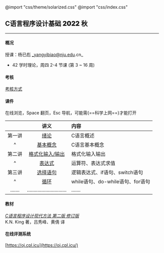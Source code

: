 @import "css/theme/solarized.css"
@import "css/index.css"

## C语言程序设计基础 <span style="font-weight:900">2022</span> 秋

---

#### 概况

授课：杨已彪 _yangyibiao@nju.edu.cn_

- 42 学时理论，周四 2-4 节课 (第 3 ~ 16 周)

<div class="top-2"></div>

#### 考核

[考核方式](http://docs.cpl.icu/#/hw?id=%e8%af%84%e4%bb%b7%e6%8c%87%e6%a0%87)

#### 课件

在线浏览，Space 翻页，Esc 导航，可能需{==科学上网==}才能打开

<div class="threelines outline head-highlight">

|        |              讲义                | 内容                                                |
| :----: | :----------------------------:  | :-------------------------------------------------- |
| 第一讲  | [绪论](slides/01.html)           | C语言概述     |
|   ^    | [基本概念](slides/02.html)       | C语言基本概念 |
| 第二讲  | [格式化输入/输出](slides/03.html) | 格式化输入输出     |
|   ^    | [表达式](slides/04.html)         | 运算符、表达式求值       |
| 第三讲  | [选择语句](slides/05.html)        | 逻辑表达式、if语句、switch语句   |
| ^  | [循环]()           | while语句、do-while语句、for语句                 |
| .......| .............................. | .......|

</div>

<!-- | 第五讲  | [基本类型](slides/07.html)        | 整数/浮点/字符类型、类型转换 |
|   ^    | [数组](slides/08.html)           | 一维数组、多维数组、变长数组 |
| 第六讲  | [函数](slides/09.html)           | 函数定义/调用、函数声明、实际参数、return语句 |
| 第七讲  | [程序结构](slides/10.html)        |  |
| 第八讲  | [指针](slides/11.html)           |  |
| 第九讲  | [指针与数组](slides/12.html)           | |
| 第十讲  | [字符串](slides/13.html)           |  |
| 第十一讲  | [预处理器](slides/14.html)      |  | -->
<!-- | 第九讲  | [结构、联合和枚举](slides/.html)           | 1. 一维数组、多维数组、变长数组 |
|   ^    |   [函数](slides/09.html)      | 2. 函数定义/调用、函数声明、实际参数、return语句 |
| 第十讲  | [数组](slides/08.html)           | 1. 一维数组、多维数组、变长数组 |
|   ^    |   [函数](slides/09.html)      | 2. 函数定义/调用、函数声明、实际参数、return语句 |
| 第十一讲  | [数组](slides/08.html)           | 1. 一维数组、多维数组、变长数组 |
|   ^    |   [函数](slides/09.html)      | 2. 函数定义/调用、函数声明、实际参数、return语句 |
| 第十二讲  | [数组](slides/08.html)           | 1. 一维数组、多维数组、变长数组 |
|   ^    |   [函数](slides/09.html)      | 2. 函数定义/调用、函数声明、实际参数、return语句 |
| 第十三讲  | [数组](slides/08.html)           | 1. 一维数组、多维数组、变长数组 |
|   ^    |   [函数](slides/09.html)      | 2. 函数定义/调用、函数声明、实际参数、return语句 |
| 第十四讲  | [数组](slides/08.html)           | 1. 一维数组、多维数组、变长数组 |
|   ^    |   [函数](slides/09.html)      | 2. 函数定义/调用、函数声明、实际参数、return语句 | -->

#### 教材

[_C语言程序设计现代方法 第二版 修订版_](book/.pdf) <br>K.N. King 著，吕秀峰、黄倩 译

#### 在线评测系统

[https://oj.cpl.icu](https://oj.cpl.icu/)
